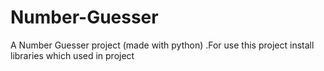 # Number-Guesser
A Number Guesser project (made with python) .For use this project install libraries which used in project
